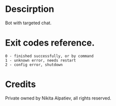 # Descirption
Bot with targeted chat.

# Exit codes reference.
```
0 - finished successfully, or by command
1 - unknown error, needs restart
2 - config error, shutdown
```

# Credits
Private owned by Nikita Alpatiev, all rights reserved.